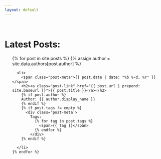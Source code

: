 ```yaml
---
layout: default
---
```


<div class="home">
  <h1 class="page-heading">Latest Posts: </h1>
  <ul class="post-list">
    {% for post in site.posts %}
    {% assign author = site.data.authors[post.author] %}
    
      <li>
        <span class="post-meta">{{ post.date | date: "%b %-d, %Y" }}</span>
        <h2><a class="post-link" href="{{ post.url | prepend: site.baseurl }}">{{ post.title }}</a></h2>
        {% if post.author %}
        Author: {{ author.display_name }}
        {% endif %}
        {% if post.tags != empty %}
          <div class='post-meta'>
            Tags: 
              {% for tag in post.tags %}
                <span>{{ tag }}</span>
              {% endfor %}
            </div>
        {% endif %}
        
      </li>
    {% endfor %}
  </ul>

</div>
